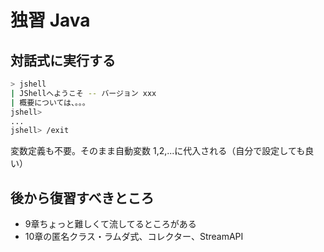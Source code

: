 # 独習 Java

## 対話式に実行する
```sh
> jshell
| JShellへようこそ -- バージョン xxx
| 概要については、。。。
jshell> 
...
jshell> /exit
```

変数定義も不要。そのまま自動変数 $1,$2,...に代入される（自分で設定しても良い）

## 後から復習すべきところ
- 9章ちょっと難しくて流してるところがある
- 10章の匿名クラス・ラムダ式、コレクター、StreamAPI
